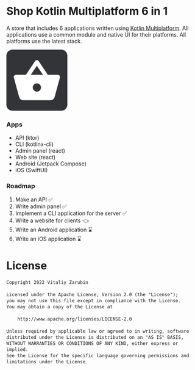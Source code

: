 Shop Kotlin Multiplatform 6 in 1
===================

A store that includes 6 applications written using [Kotlin Multiplatform](https://kotlinlang.org/docs/multiplatform.html).
All applications use a common module and native UI for their platforms.
All platforms use the latest stack.

![picture](data/common/logo160.png)

### Apps
* API (ktor)
* CLI (kotlinx-cli)
* Admin panel (react)
* Web site (react)
* Android (Jetpack Compose)
* iOS (SwiftUI)

### Roadmap

1. Make an API ✅
2. Write admin panel ✅
3. Implement a CLI application for the server ✅
4. Write a website for clients 👈
5. Write an Android application ⌛
5. Write an iOS application ⌛

# License

```
Copyright 2022 Vitaliy Zarubin

Licensed under the Apache License, Version 2.0 (the "License");
you may not use this file except in compliance with the License.
You may obtain a copy of the License at

    http://www.apache.org/licenses/LICENSE-2.0

Unless required by applicable law or agreed to in writing, software
distributed under the License is distributed on an "AS IS" BASIS,
WITHOUT WARRANTIES OR CONDITIONS OF ANY KIND, either express or implied.
See the License for the specific language governing permissions and
limitations under the License.
```